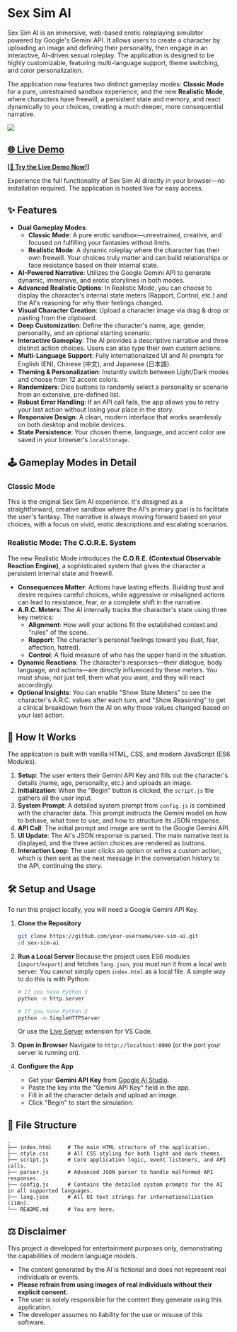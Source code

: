 # Sex Sim AI

Sex Sim AI is an immersive, web-based erotic roleplaying simulator powered by Google's Gemini API. It allows users to create a character by uploading an image and defining their personality, then engage in an interactive, AI-driven sexual roleplay. The application is designed to be highly customizable, featuring multi-language support, theme switching, and color personalization.

The application now features two distinct gameplay modes: **Classic Mode** for a pure, unrestrained sandbox experience, and the new **Realistic Mode**, where characters have freewill, a persistent state and memory, and react dynamically to your choices, creating a much deeper, more consequential narrative.

<img src="https://i.imgur.com/0iT32M5.png">

## [🌐 Live Demo](https://sex-sim-ai.onrender.com/)

[**[🚀 Try the Live Demo Now!]**](https://sex-sim-ai.onrender.com/)

Experience the full functionality of Sex Sim AI directly in your browser—no installation required. The application is hosted live for easy access.

## ✨ Features

- **Dual Gameplay Modes**:
    - **Classic Mode**: A pure erotic sandbox—unrestrained, creative, and focused on fulfilling your fantasies without limits.
    - **Realistic Mode**: A dynamic roleplay where the character has their own freewill. Your choices truly matter and can build relationships or face resistance based on their internal state.
- **AI-Powered Narrative**: Utilizes the Google Gemini API to generate dynamic, immersive, and erotic storylines in both modes.
- **Advanced Realistic Options**: In Realistic Mode, you can choose to display the character's internal state meters (Rapport, Control, etc.) and the AI's reasoning for why their feelings changed.
- **Visual Character Creation**: Upload a character image via drag & drop or pasting from the clipboard.
- **Deep Customization**: Define the character's name, age, gender, personality, and an optional starting scenario.
- **Interactive Gameplay**: The AI provides a descriptive narrative and three distinct action choices. Users can also type their own custom actions.
- **Multi-Language Support**: Fully internationalized UI and AI prompts for English (EN), Chinese (中文), and Japanese (日本語).
- **Theming & Personalization**: Instantly switch between Light/Dark modes and choose from 12 accent colors.
- **Randomizers**: Dice buttons to randomly select a personality or scenario from an extensive, pre-defined list.
- **Robust Error Handling**: If an API call fails, the app allows you to retry your last action without losing your place in the story.
- **Responsive Design**: A clean, modern interface that works seamlessly on both desktop and mobile devices.
- **State Persistence**: Your chosen theme, language, and accent color are saved in your browser's `localStorage`.

## 🕹️ Gameplay Modes in Detail

### Classic Mode
This is the original Sex Sim AI experience. It's designed as a straightforward, creative sandbox where the AI's primary goal is to facilitate the user's fantasy. The narrative is always moving forward based on your choices, with a focus on vivid, erotic descriptions and escalating scenarios.

### Realistic Mode: The C.O.R.E. System
The new Realistic Mode introduces the **C.O.R.E. (Contextual Observable Reaction Engine)**, a sophisticated system that gives the character a persistent internal state and freewill.

-   **Consequences Matter**: Actions have lasting effects. Building trust and desire requires careful choices, while aggressive or misaligned actions can lead to resistance, fear, or a complete shift in the narrative.
-   **A.R.C. Meters**: The AI internally tracks the character's state using three key metrics:
    -   **Alignment**: How well your actions fit the established context and "rules" of the scene.
    -   **Rapport**: The character's personal feelings toward you (lust, fear, affection, hatred).
    -   **Control**: A fluid measure of who has the upper hand in the situation.
-   **Dynamic Reactions**: The character's responses—their dialogue, body language, and actions—are directly influenced by these meters. You must *show*, not just tell, them what you want, and they will react accordingly.
-   **Optional Insights**: You can enable "Show State Meters" to see the character's A.R.C. values after each turn, and "Show Reasoning" to get a clinical breakdown from the AI on *why* those values changed based on your last action.

## 🚀 How It Works

The application is built with vanilla HTML, CSS, and modern JavaScript (ES6 Modules).

1.  **Setup**: The user enters their Gemini API Key and fills out the character's details (name, age, personality, etc.) and uploads an image.
2.  **Initialization**: When the "Begin" button is clicked, the `script.js` file gathers all the user input.
3.  **System Prompt**: A detailed system prompt from `config.js` is combined with the character data. This prompt instructs the Gemini model on how to behave, what tone to use, and how to structure its JSON response.
4.  **API Call**: The initial prompt and image are sent to the Google Gemini API.
5.  **UI Update**: The AI's JSON response is parsed. The main narrative text is displayed, and the three action choices are rendered as buttons.
6.  **Interaction Loop**: The user clicks an option or writes a custom action, which is then sent as the next message in the conversation history to the API, continuing the story.

## 🛠️ Setup and Usage

To run this project locally, you will need a Google Gemini API Key.

1.  **Clone the Repository**
    ```bash
    git clone https://github.com/your-username/sex-sim-ai.git
    cd sex-sim-ai
    ```

2.  **Run a Local Server**
    Because the project uses ES6 modules (`import`/`export`) and fetches `lang.json`, you must run it from a local web server. You cannot simply open `index.html` as a local file. A simple way to do this is with Python:

    ```bash
    # If you have Python 3
    python -m http.server

    # If you have Python 2
    python -m SimpleHTTPServer
    ```
    Or use the [Live Server](https://marketplace.visualstudio.com/items?itemName=ritwickdey.LiveServer) extension for VS Code.

3.  **Open in Browser**
    Navigate to `http://localhost:8000` (or the port your server is running on).

4.  **Configure the App**
    - Get your **Gemini API Key** from [Google AI Studio](https://aistudio.google.com/app/apikey).
    - Paste the key into the "Gemini API Key" field in the app.
    - Fill in all the character details and upload an image.
    - Click "Begin" to start the simulation.

## 📁 File Structure

```
.
├── index.html     # The main HTML structure of the application.
├── style.css      # All CSS styling for both light and dark themes.
├── script.js      # Core application logic, event listeners, and API calls.
├── parser.js      # Advanced JSON parser to handle malformed API responses.
├── config.js      # Contains the detailed system prompts for the AI in all supported languages.
├── lang.json      # All UI text strings for internationalization (i18n).
└── README.md      # You are here.
```


## ⚖️ Disclaimer

This project is developed for entertainment purposes only, demonstrating the capabilities of modern language models.

- The content generated by the AI is fictional and does not represent real individuals or events.
- **Please refrain from using images of real individuals without their explicit consent.**
- The user is solely responsible for the content they generate using this application.
- The developer assumes no liability for the use or misuse of this software.
